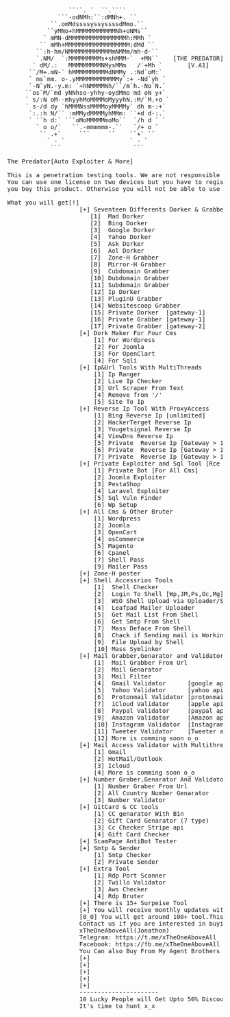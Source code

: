 <pre>
                 ````. `  ``.````
              ```-odNMh:``:dMNh+. ``
            ``.omMdssssyssyssssdMmo.``
           ``yMNo+hMMMMMMMMMMMNh+oNMs``
          ` mMN-dMMMMMMMMMMMMMMMMh:MMh `
         `` mMh+MMMMMMMMMMMMMMMMMM:dMd ``
        ``:h-hm/NMMMMMMMMMMMMmNMMm/mh-d-``
        `.NM/  `:MMMMMMMMMs+shMMM-`  +MN``    [THE PREDATOR]
       ` dM/.:   MMMMMMMMMNMysMMm   /`+Mh `       [V.A1]
      ``/M+.mN-` hMMMMMMMMMMdNMMy .:Nd`oM:`
      ` ms`mm. o-.yMMMMMMMMMMMMy`:+ -Nd`yh `
      `-N`yN.-y.m: `+hNMMMMNh/``/m`h.-No`N.`
     ``os`M/`md yNNhso-yhhy-oydMmo md oN y+`
     ` s/:N oM--mhyyhMoMMMMoMyyyhN.:M/`M.+o `
     ` s-/d dy `hMMMNssMMMMoyMMMMy` dh m-:+`
      `:.:h N/`` :mMMydMMMMyhMMm: ``+d d-:.`
      ` ``h d:` ```oMoMMMMMmoMo``  `/h d ` `
        ` o o/`   ``.-mmmmmm-.``   `/+ o `
         `` .+`     ```     ``    ``+` ``
           ` - `                  ` - `
            ```                    ```

The Predator[Auto Exploiter & More]

This is a penetration testing tools. We are not responsible for any illegel activity.
You can use one license on two devices but you have to register your two devices when
you buy this product. Otherwise you will not be able to use two devices with one license

What you will get[!]
					[+] Seventeen Differents Dorker & Grabber with MultiThreads and ProxyAccess
					   [1]  Mad Dorker
					   [2]  Bing Dorker
					   [3]  Google Dorker
					   [4]  Yahoo Dorker
					   [5]  Ask Dorker
					   [6]  Aol Dorker
					   [7]  Zone-H Grabber
					   [8]  Mirror-H Grabber 
					   [9]  Cubdomain Grabber
					   [10] Dubdomain Grabber
					   [11] Subdomain Grabber
					   [12] Ip Dorker
					   [13] PluginU Grabber
					   [14] Websitescoop Grabber
					   [15] Private Dorker  [gateway-1]
					   [16] Private Grabber [gateway-1]
					   [17] Private Grabber [gateway-2]
					[+] Dork Maker For Four Cms 
						[1] For Wordpress
						[2] For Joomla
						[3] For OpenClart
						[4] For Sqli
					[+] Ip&Url Tools With MultiThreads
						[1] Ip Ranger
						[2] Live Ip Checker
						[3] Url Scraper From Text
						[4] Remove from '/'
						[5] Site To Ip
					[+] Reverse Ip Tool With ProxyAccess
						[1] Bing Reverse Ip [unlimited]
						[2] HackerTerget Reverse Ip
						[3] Yougetsignal Reverse Ip
						[4] ViewDns Reverse Ip
						[5] Private  Reverse Ip [Gateway > 1][unlimited]
						[6] Private  Reverse Ip [Gateway > 1][unlimited]
						[7] Private  Reverse Ip [Gateway > 1][unlimited]
					[+] Private Exploiter and Sql Tool [Rce 2018-2021]
						[1] Private Bot [For All Cms]
						[2] Joomla Exploiter
						[3] PestaShop
						[4] Laravel Exploiter
						[5] Sql Vuln Finder
						[6] Wp Setup
					[+] All Cms & Other Bruter 
						[1] Wordpress
						[2] Joomla
						[3] OpenCart
						[4] osCommerce
						[5] Magento
						[6] Cpanel
						[7] Shell Pass
						[9] Mailer Pass
					[+] Zone-H poster
					[+] Shell Accessrios Tools
						[1]  Shell Checker
						[2]  Login To Shell [Wp,JM,Ps,Oc,Mg]
						[3]  WSO Shell Upload via Uploader/Shell
						[4]  Leafpad Mailer Uploader
						[5]  Get Mail List From Shell
						[6]  Get Smtp From Shell
						[7]  Mass Deface From Shell
						[8]  Chack if Sending mail is Working or not!
						[9]  File Upload by Shell
						[10] Mass Symlinker
					[+] Mail Grabber,Genarator and Validator with Multithreads and Proxyaccess
						[1]  Mail Grabber From Url
						[2]  Mail Genarator
						[3]  Mail Filter
						[4]  Gmail Validator      [google api with proxy] 
						[5]  Yahoo Validator      [yahoo api with proxy] 
						[6]  Protonmail Validator [protonmail api with proxy] 
						[7]  iCloud Validator     [apple api with proxy] 
						[8]  Paypal Validator     [paypal api with proxy] 
						[9]  Amazon Validator     [Amazon api with proxy] 
						[10] Instagram Validator  [Instagram api with proxy] 
						[11] Tweeter Validator    [Tweeter api with proxy] 
						[12] More is comming soon o_o
					[+] Mail Access Validator with Multithreads and Proxyaccess
						[1] Gmail
						[2] HotMail/Outlook
						[3] Icloud
						[4] More is comming soon o_o
					[+] Number Graber,Genarator And Validator With twillo
						[1] Number Graber From Url
						[2] All Country Number Genarator
						[3] Number Validator
					[+] GitCard & CC tools
						[1] CC genarator With Bin
						[2] Gift Card Genarator (7 type)
						[3] Cc Checker Stripe api
						[4] Gift Card Checker
					[+] ScamPage AntiBot Tester
					[+] Smtp & Sender
						[1] Smtp Checker
						[2] Private Sender
					[+] Extra Tool
						[1] Rdp Port Scanner
						[2] Twillo Validator
						[3] Aws Checker
						[4] Rdp Bruter
					[+] There is 15+ Surpeise Tool
					[+] You will receive monthly updates with more advanced tools
					[0_0] You will get around 100+ tool.This is probably the most resourceful + advanced tool you have ever seen [0_0]
					Contact us if you are interested in buying it: 
					xTheOneAboveAll(Jonathon)
					Telegram: https://t.me/xTheOneAboveAll
					Facebook: https://fb.me/xTheOneAboveAll
					You Can also Buy From My Agent Brothers
					[+]
					[+]
					[+]
					[+]
					[+]
					----------------------
					10 Lucky People will Get Upto 50% Discount
					It's time to hunt x_x




</pre>
